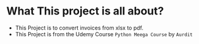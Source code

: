 # What This project is all about?
- This Project is to convert invoices from xlsx to pdf.
- This Project is from the Udemy Course `Python Meega Course` by `Aurdit`